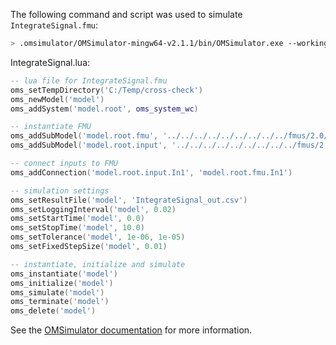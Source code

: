 The following command and script was used to simulate `IntegrateSignal.fmu`:
```bash
> .omsimulator/OMSimulator-mingw64-v2.1.1/bin/OMSimulator.exe --workingDir=results/2.0/cs/win64/OMSimulator/v2.1.1/FMIToolbox_MATLAB/2.3/IntegrateSignal --stripRoot=true --skipCSVHeader=true --addParametersToCSV=true --suppressPath=true --timeout=60 IntegrateSignal.lua
```

IntegrateSignal.lua:
```lua
-- lua file for IntegrateSignal.fmu
oms_setTempDirectory('C:/Temp/cross-check')
oms_newModel('model')
oms_addSystem('model.root', oms_system_wc)

-- instantiate FMU
oms_addSubModel('model.root.fmu', '../../../../../../../../../fmus/2.0/cs/win64/FMIToolbox_MATLAB/2.3/IntegrateSignal/IntegrateSignal.fmu')
oms_addSubModel('model.root.input', '../../../../../../../../../fmus/2.0/cs/win64/FMIToolbox_MATLAB/2.3/IntegrateSignal/IntegrateSignal_in.csv')

-- connect inputs to FMU
oms_addConnection('model.root.input.In1', 'model.root.fmu.In1')

-- simulation settings
oms_setResultFile('model', 'IntegrateSignal_out.csv')
oms_setLoggingInterval('model', 0.02)
oms_setStartTime('model', 0.0)
oms_setStopTime('model', 10.0)
oms_setTolerance('model', 1e-06, 1e-05)
oms_setFixedStepSize('model', 0.01)

-- instantiate, initialize and simulate
oms_instantiate('model')
oms_initialize('model')
oms_simulate('model')
oms_terminate('model')
oms_delete('model')
```
See the [OMSimulator documentation](https://openmodelica.org/doc/OMSimulator/master/html/index.html) for more information.

